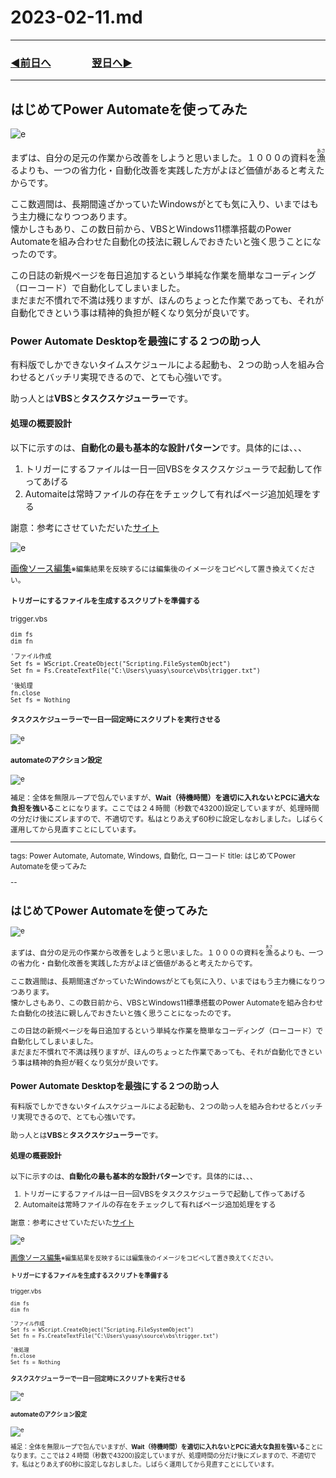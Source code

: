 # 2023-02-11.md

---

### [◀️前日へ](https://github.com/yuasys/chatty-journal/blob/main/2023/02/2023-02-10.md)&emsp;&emsp;&emsp;&emsp;[翌日へ▶️](https://github.com/yuasys/chatty-journal/blob/main/2023/02/2023-02-12.md)

---

## はじめてPower Automateを使ってみた

![e](https://i.imgur.com/xgLVojj.png)

まずは、自分の足元の作業から改善をしようと思いました。１０００の資料を<ruby>漁<rt>あさ</rt></ruby>るよりも、一つの省力化・自動化改善を実践した方がよほど価値があると考えたからです。  

ここ数週間は、長期間遠ざかっていたWindowsがとても気に入り、いまではもう主力機になりつつあります。  
懐かしさもあり、この数日前から、VBSとWindows11標準搭載のPower Automateを組み合わせた自動化の技法に親しんでおきたいと強く思うことになったのです。  

この日誌の新規ページを毎日追加するという単純な作業を簡単なコーディング（ローコード）で自動化してしまいました。  
まだまだ不慣れで不満は残りますが、ほんのちょっとた作業であっても、それが自動化できという事は精神的負担が軽くなり気分が良いです。

### Power Automate Desktopを最強にする２つの助っ人

有料版でしかできないタイムスケジュールによる起動も、２つの助っ人を組み合わせるとバッチリ実現できるので、とても心強いです。

助っ人とは**VBS**と**タスクスケジューラー**です。

#### 処理の概要設計

以下に示すのは、**自動化の最も基本的な設計パターン**です。具体的には、、、

1. トリガーにするファイルは一日一回VBSをタスクスケジューラで起動して作ってあげる
2. Automaiteは常時ファイルの存在をチェックして有ればページ追加処理をする

謝意：参考にさせていただいた[サイト](https://qiita.com/Daisuke-Mo/items/89aa5cc672ab572821b9)

![e](https://i.imgur.com/TbrbIr9.png)

[画像ソース編集](https://app.diagrams.net/#G1rfWk6q5Sja70kztughzxhH73Rzvs2KsS)<small>※編集結果を反映するには編集後のイメージをコピペして置き換えてください。

#### トリガーにするファイルを生成するスクリプトを準備する

trigger.vbs

```vbs=
dim fs
dim fn

'ファイル作成
Set fs = WScript.CreateObject("Scripting.FileSystemObject")
Set fn = Fs.CreateTextFile("C:\Users\yuasy\source\vbs\trigger.txt")

'後処理
fn.close
Set fs = Nothing
```

#### タスクスケジューラーで一日一回定時にスクリプトを実行させる

![e](https://i.imgur.com/lfSdHfH.png)

#### automateのアクション設定

![e](https://i.imgur.com/JvhAr8S.png)

補足：全体を無限ループで包んでいますが、**Wait（待機時間）を適切に入れないとPCに過大な負担を強いる**ことになります。ここでは２４時間（秒数で43200)設定していますが、処理時間の分だけ後にズレますので、不適切です。私はとりあえず60秒に設定しなおしました。しばらく運用してから見直すことにしています。

---

tags: Power Automate, Automate, Windows, 自動化, ローコード
title: はじめてPower Automateを使ってみた

--

## はじめてPower Automateを使ってみた

![e](https://i.imgur.com/xgLVojj.png)

まずは、自分の足元の作業から改善をしようと思いました。１０００の資料を<ruby>漁<rt>あさ</rt></ruby>るよりも、一つの省力化・自動化改善を実践した方がよほど価値があると考えたからです。  

ここ数週間は、長期間遠ざかっていたWindowsがとても気に入り、いまではもう主力機になりつつあります。  
懐かしさもあり、この数日前から、VBSとWindows11標準搭載のPower Automateを組み合わせた自動化の技法に親しんでおきたいと強く思うことになったのです。  

この日誌の新規ページを毎日追加するという単純な作業を簡単なコーディング（ローコード）で自動化してしまいました。  
まだまだ不慣れで不満は残りますが、ほんのちょっとた作業であっても、それが自動化できという事は精神的負担が軽くなり気分が良いです。

### Power Automate Desktopを最強にする２つの助っ人

有料版でしかできないタイムスケジュールによる起動も、２つの助っ人を組み合わせるとバッチリ実現できるので、とても心強いです。

助っ人とは**VBS**と**タスクスケジューラー**です。

#### 処理の概要設計

以下に示すのは、**自動化の最も基本的な設計パターン**です。具体的には、、、

1. トリガーにするファイルは一日一回VBSをタスクスケジューラで起動して作ってあげる
2. Automaiteは常時ファイルの存在をチェックして有ればページ追加処理をする

謝意：参考にさせていただいた[サイト](https://qiita.com/Daisuke-Mo/items/89aa5cc672ab572821b9)

![e](https://i.imgur.com/TbrbIr9.png)

[画像ソース編集](https://app.diagrams.net/#G1rfWk6q5Sja70kztughzxhH73Rzvs2KsS)<small>※編集結果を反映するには編集後のイメージをコピペして置き換えてください。

#### トリガーにするファイルを生成するスクリプトを準備する

trigger.vbs

```vbs=
dim fs
dim fn

'ファイル作成
Set fs = WScript.CreateObject("Scripting.FileSystemObject")
Set fn = Fs.CreateTextFile("C:\Users\yuasy\source\vbs\trigger.txt")

'後処理
fn.close
Set fs = Nothing
```

#### タスクスケジューラーで一日一回定時にスクリプトを実行させる

![e](https://i.imgur.com/lfSdHfH.png)

#### automateのアクション設定

![e](https://i.imgur.com/JvhAr8S.png)

補足：全体を無限ループで包んでいますが、**Wait（待機時間）を適切に入れないとPCに過大な負担を強いる**ことになります。ここでは２４時間（秒数で43200)設定していますが、処理時間の分だけ後にズレますので、不適切です。私はとりあえず60秒に設定しなおしました。しばらく運用してから見直すことにしています。
